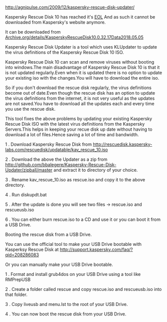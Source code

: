 http://agnipulse.com/2009/12/kaspersky-rescue-disk-updater/

Kaspersky Rescue Disk 10 has reached it's [EOL](https://support.kaspersky.com/14540)
And as such it cannot be downloaded from Kaspersky's website anymore.

It can be downloaded from [Archive.org/details/KasperskyRescueDisk10.0.32.17Data2018.05.05](https://archive.org/details/KasperskyRescueDisk10.0.32.17Data2018.05.05)

Kaspersky Rescue Disk Updater is a tool which uses KLUpdater to update the virus definitions of the Kaspersky Rescue Disk 10 ISO.

Kaspersky Rescue Disk 10 can scan and remove viruses without booting into windows.The main disadvantage of Kaspersky Rescue Disk 10 is that it is not updated regularly.Even when it is updated there is no option to update your existing iso with the changes.You will have to download the entire iso.

So if you don't download the rescue disk regularly, the virus definitions become out of date.Even though the rescue disk has an option to update the virus definitions from the internet, it is not very useful as the updates are not saved.You have to download all the updates each and every time you use the rescue disk.

This tool fixes the above problems by updating your existing Kaspersky Rescue Disk ISO with the latest virus definitions from the Kaspersky Servers.This helps in keeping your recue disk up date without having to download a lot of files.Hence saving a lot of time and bandwidth.

1 . Download Kaspersky Rescue Disk from http://rescuedisk.kaspersky-labs.com/rescuedisk/updatable/kav_rescue_10.iso

2 . Download the above the Updater as a zip from http://github.com/bbalegere/Kaspersky-Rescue-Disk-Updater/zipball/master and extract it to directory of your choice.

3 . Rename kav_rescue_10.iso as rescue.iso and copy it to the above directory.

4 . Run diskupdt.bat

5 . After the update is done you will see two files -> rescue.iso and rescueusb.iso

6 . You can either burn rescue.iso to a CD and use it or you can boot it from a USB Drive.

 Booting the rescue disk from a USB Drive.

You can use the official tool to make your USB Drive bootable with Kasperksy Rescue Disk at http://support.kaspersky.com/faq/?qid=208286083

Or you can manually make your USB Drive bootable.

1 . Format and install grub4dos on your USB Drive using a tool like RMPrepUSB

2 . Create a folder called rescue and copy rescue.iso and rescueusb.iso into that folder.

3 . Copy liveusb and menu.lst to the root of your USB Drive.

4 . You can now boot the rescue disk from your USB Drive.




